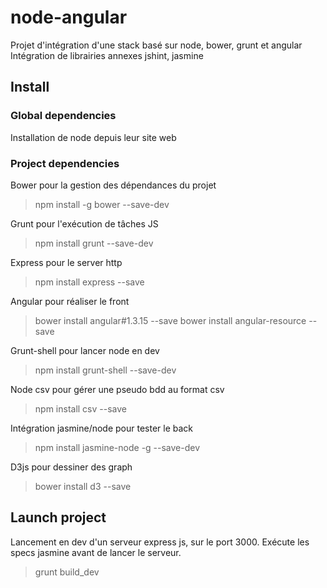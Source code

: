 # node-angular

Projet d'intégration d'une stack basé sur node, bower, grunt et angular
Intégration de librairies annexes jshint, jasmine

## Install

### Global dependencies

Installation de node depuis leur site web


### Project dependencies

Bower pour la gestion des dépendances du projet

> npm install -g bower --save-dev

Grunt pour l'exécution de tâches JS

> npm install grunt --save-dev

Express pour le server http

> npm install express --save

Angular pour réaliser le front

> bower install angular#1.3.15 --save
> bower install angular-resource --save

Grunt-shell pour lancer node en dev

> npm install grunt-shell --save-dev

Node csv pour gérer une pseudo bdd au format csv

> npm install csv --save

Intégration jasmine/node pour tester le back

> npm install jasmine-node -g --save-dev

D3js pour dessiner des graph

> bower install d3 --save


## Launch project

Lancement en dev d'un serveur express js, sur le port 3000. Exécute les specs jasmine avant de lancer le serveur.

> grunt build_dev


